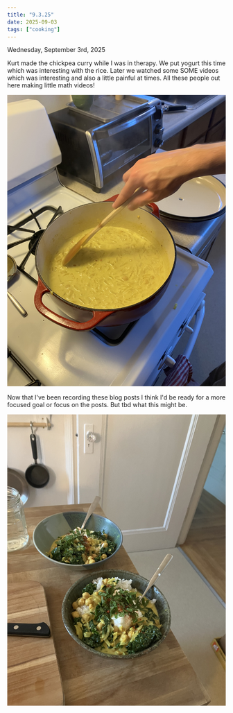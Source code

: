 ```yaml
---
title: "9.3.25"
date: 2025-09-03
tags: ["cooking"]
---
```

Wednesday, September 3rd, 2025

Kurt made the chickpea curry while I was in therapy. We put yogurt this time which was interesting with the rice. Later we watched some SOME videos which was interesting and also a little painful at times. All these people out here making little math videos!

![Image 1](./IMG_6147.jpeg)

Now that I've been recording these blog posts I think I'd be ready for a more focused goal or focus on the posts. But tbd what this might be.

![Image 2](./IMG_6149.jpeg)

